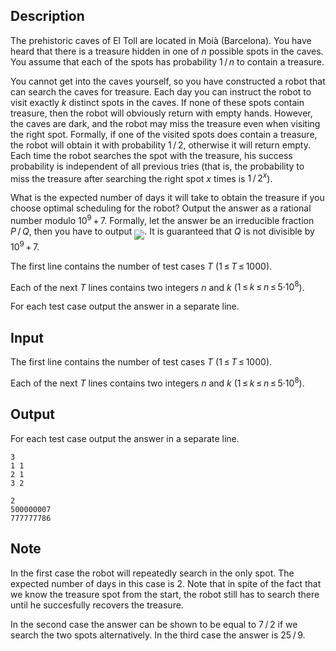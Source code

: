 ## Description

<div><p>The prehistoric caves of El Toll are located in Moià (Barcelona). You have heard that there is a treasure hidden in one of <span class="tex-span"><i>n</i></span> possible spots in the caves. You assume that each of the spots has probability <span class="tex-span">1 / <i>n</i></span> to contain a treasure.</p><p>You cannot get into the caves yourself, so you have constructed a robot that can search the caves for treasure. Each day you can instruct the robot to visit exactly <span class="tex-span"><i>k</i></span> distinct spots in the caves. If none of these spots contain treasure, then the robot will obviously return with empty hands. However, the caves are dark, and the robot may miss the treasure even when visiting the right spot. Formally, if one of the visited spots does contain a treasure, the robot will obtain it with probability <span class="tex-span">1 / 2</span>, otherwise it will return empty. Each time the robot searches the spot with the treasure, his success probability is independent of all previous tries (that is, the probability to miss the treasure after searching the right spot <span class="tex-span"><i>x</i></span> times is <span class="tex-span">1 / 2<sup class="upper-index"><i>x</i></sup></span>).</p><p>What is the expected number of days it will take to obtain the treasure if you choose optimal scheduling for the robot? Output the answer as a rational number modulo <span class="tex-span">10<sup class="upper-index">9</sup> + 7</span>. Formally, let the answer be an irreducible fraction <span class="tex-span"><i>P</i> / <i>Q</i></span>, then you have to output <img align="middle" class="tex-formula" src="file://qsGmitYb.png" style="max-width: 100.0%;max-height: 100.0%;">. It is guaranteed that <span class="tex-span"><i>Q</i></span> is not divisible by <span class="tex-span">10<sup class="upper-index">9</sup> + 7</span>.</p></div><div class="input-specification"><p>The first line contains the number of test cases <span class="tex-span"><i>T</i></span> (<span class="tex-span">1 ≤ <i>T</i> ≤ 1000</span>).</p><p>Each of the next <span class="tex-span"><i>T</i></span> lines contains two integers <span class="tex-span"><i>n</i></span> and <span class="tex-span"><i>k</i></span> (<span class="tex-span">1 ≤ <i>k</i> ≤ <i>n</i> ≤ 5·10<sup class="upper-index">8</sup></span>).</p></div><div class="output-specification"><p>For each test case output the answer in a separate line.</p></div>

## Input

<p>The first line contains the number of test cases <span class="tex-span"><i>T</i></span> (<span class="tex-span">1 ≤ <i>T</i> ≤ 1000</span>).</p><p>Each of the next <span class="tex-span"><i>T</i></span> lines contains two integers <span class="tex-span"><i>n</i></span> and <span class="tex-span"><i>k</i></span> (<span class="tex-span">1 ≤ <i>k</i> ≤ <i>n</i> ≤ 5·10<sup class="upper-index">8</sup></span>).</p>

## Output

<p>For each test case output the answer in a separate line.</p>





```input1
3
1 1
2 1
3 2

```




```output1
2
500000007
777777786

```



## Note

<p>In the first case the robot will repeatedly search in the only spot. The expected number of days in this case is 2. Note that in spite of the fact that we know the treasure spot from the start, the robot still has to search there until he succesfully recovers the treasure.</p><p>In the second case the answer can be shown to be equal to <span class="tex-span">7 / 2</span> if we search the two spots alternatively. In the third case the answer is <span class="tex-span">25 / 9</span>.</p>
